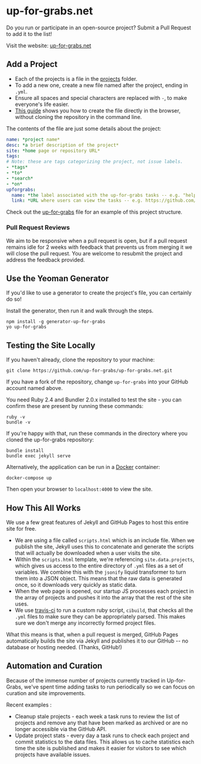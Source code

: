 up-for-grabs.net
================

Do you run or participate in an open-source project? Submit a Pull Request to add it to the list!

Visit the website: [up-for-grabs.net](https://up-for-grabs.net/)

## Add a Project

- Each of the projects is a file in the [projects](https://github.com/up-for-grabs/up-for-grabs.net/blob/gh-pages/_data/projects/) folder.
- To add a new one, create a new file named after the project, ending in `.yml`.
- Ensure all spaces and special characters are replaced with `-`, to make everyone's life easier.
- [This guide](https://help.github.com/articles/creating-new-files/) shows you how to create the file directly in the browser, without cloning the repository in the command line.

The contents of the file are just some details about the project:

```yaml
name: *project name*
desc: *a brief description of the project*
site: *home page or repository URL*
tags:
# Note: these are tags categorizing the project, not issue labels.
- *tags*
- *to*
- *search*
- *on*
upforgrabs:
  name: *the label associated with the up-for-grabs tasks -- e.g. "help needed" (without the quotes)*
  link: *URL where users can view the tasks -- e.g. https://github.com/username/project/labels/up%20for%20grabs*
```

Check out the [up-for-grabs](https://github.com/up-for-grabs/up-for-grabs.net/blob/gh-pages/_data/projects/up-for-grabs.net.yml) file for an example of this project structure.

### Pull Request Reviews

We aim to be responsive when a pull request is open, but if a pull request remains idle for 2 weeks with feedback that prevents us from merging it we will close the pull request. You are welcome to resubmit the project and address the feedback provided.

## Use the Yeoman Generator

If you'd like to use a generator to create the project's file, you can certainly do so!

Install the generator, then run it and walk through the steps.

```
npm install -g generator-up-for-grabs
yo up-for-grabs
```

## Testing the Site Locally

If you haven't already, clone the repository to your machine:

```
git clone https://github.com/up-for-grabs/up-for-grabs.net.git
```

If you have a fork of the repository, change `up-for-grabs` into your GitHub account named above.

You need Ruby 2.4 and Bundler 2.0.x installed to test the site - you can confirm these are present by running these commands:

```
ruby -v
bundle -v
```

If you're happy with that, run these commands in the directory where you cloned the up-for-grabs repository:

```
bundle install
bundle exec jekyll serve
```

Alternatively, the application can be run in a [Docker](https://docker.com) container:

```
docker-compose up
```

Then open your browser to `localhost:4000` to view the site.

## How This All Works
We use a few great features of Jekyll and GitHub Pages to host this entire site for free.

* We are using a file called `scripts.html` which is an include file. When we publish the site, Jekyll uses this to concatenate and generate the scripts that will actually be downloaded when a user visits the site.
* Within the `scripts.html` template, we're referencing `site.data.projects`, which gives us access to the entire directory of `.yml` files as a set of variables. We combine this with the `jsonify` liquid transformer to turn them into a JSON object. This means that the raw data is generated once, so it downloads very quickly as static data.
* When the web page is opened, our startup JS processes each project in the array of projects and pushes it into the array that the rest of the site uses.
* We use [travis-ci](https://travis-ci.org/up-for-grabs/up-for-grabs.net) to run a custom ruby script, `cibuild`, that checks all the `.yml` files to make sure they can be appropriately parsed. This makes sure we don't merge any incorrectly formed project files.

What this means is that, when a pull request is merged, GitHub Pages automatically builds the site via Jekyll and publishes it to our GitHub -- no database or hosting needed. (Thanks, GitHub!)

## Automation and Curation

Because of the immense number of projects currently tracked in Up-for-Grabs,
we've spent time adding tasks to run periodically so we can focus on curation
and site improvements.

Recent examples :

 - Cleanup stale projects - each week a task runs to review the list of projects
   and remove any that have been marked as archived or are no longer accessible
   via the GitHub API.
 - Update project stats - every day a task runs to check each project and commit
   statistics to the data files. This allows us to cache statistics each time
   the site is published and makes it easier for visitors to see which projects
   have available issues.
